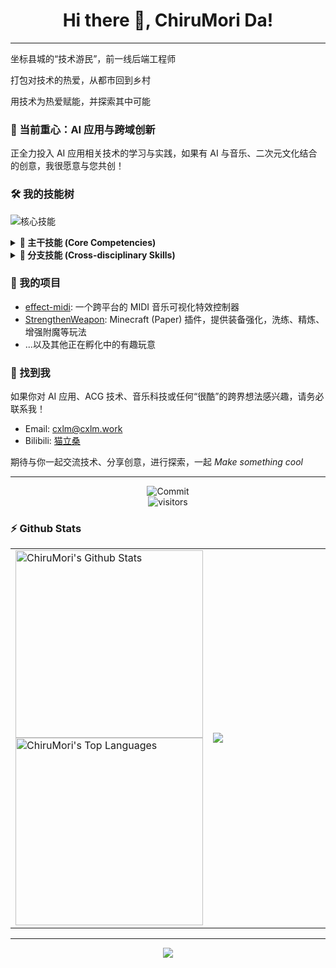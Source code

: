 
<p>
  <h1 align="center"><b>Hi there 👋, ChiruMori Da!</b></h1>
</p>

<!--
**ChiruMori/ChiruMori** is a ✨ _special_ ✨ repository because its `README.md` (this file) appears on your GitHub profile.

Here are some ideas to get you started:

- 🔭 I’m currently working on ...
- 🌱 I’m currently learning ...
- 👯 I’m looking to collaborate on ...
- 🤔 I’m looking for help with ...
- 💬 Ask me about ...
- 📫 How to reach me: ...
- 😄 Pronouns: ...
- ⚡ Fun fact: ...

-->

<hr />

坐标县城的“技术游民”，前一线后端工程师

打包对技术的热爱，从都市回到乡村

用技术为热爱赋能，并探索其中可能

### 🎯 当前重心：AI 应用与跨域创新

正全力投入 AI 应用相关技术的学习与实践，如果有 AI 与音乐、二次元文化结合的创意，我很愿意与您共创！

### 🛠️ 我的技能树

![核心技能](https://skillicons.dev/icons?i=java,js,ts,py,html,cpp,arduino,go&perline=10)

<details>

<summary><b>🌱 主干技能 (Core Competencies)</b></summary>

* 后端开发：基于Java的技术栈
* 大前端：TS/Vue/React/Electron/...
* Python 的综合应用

</details>

<details>

<summary><b>🌿 分支技能 (Cross-disciplinary Skills)</b></summary>

* 嵌入式开发 (C++/Arduino)
* 多媒体制作，目前在 [B站](https://space.bilibili.com/87878248) 开荒
* ~~精通[midic](https://github.com/ChiruMori/midic)：自创的玩具语言，能解释执行 MIDI 文件🤣~~

</details>

### 🚀 我的项目

* [effect-midi](https://github.com/ChiruMori/EffectMidi): 一个跨平台的 MIDI 音乐可视化特效控制器
* [StrengthenWeapon](https://github.com/nekoMC/StrengthenWeapon): Minecraft (Paper) 插件，提供装备强化，洗练、精炼、增强附魔等玩法
* ...以及其他正在孵化中的有趣玩意

### 🤝 找到我

如果你对 AI 应用、ACG 技术、音乐科技或任何“很酷”的跨界想法感兴趣，请务必联系我！

* Email: cxlm@cxlm.work
* Bilibili: [猫立桑](https://space.bilibili.com/87878248)

期待与你一起交流技术、分享创意，进行探索，一起 _Make something cool_

<hr />

<p align="center">
    <img alt="Commit" src="https://github-readme-streak-stats.herokuapp.com/?user=ChiruMori&theme=react" />
    <br />
    <img align="center" alt="visitors" src="https://count.getloli.com/@ChiruMori?name=ChiruMori&theme=booru-yuyuyui&padding=7&offset=0&align=top&scale=1&pixelated=1&darkmode=auto" />
</p>

### :zap: Github Stats

<table>
  <tr>
  <td align="left" width="55%">
    <img alt="ChiruMori's Github Stats" src="https://github-readme-stats-sigma-five.vercel.app/api?username=ChiruMori&hide_title=false&hide_border=true&show_icons=true&include_all_commits=true&count_private=true&line_height=21&text_color=0AF&icon_color=0AF&bg_color=0D1117&theme=react" height="300"/>
    <img alt="ChiruMori's Top Languages" src="https://github-readme-stats-sigma-five.vercel.app/api/top-langs/?username=ChiruMori&langs_count=10&layout=compact&theme=react&hide_border=true&bg_color=0D1117&title_color=00aaff&icon_color=00aaff" height="300"/>
  </td>
  <td align="left">
    <img src="https://github-profile-trophy.vercel.app/?username=ChiruMori&column=3&theme=onedark" />
  </td>
  </tr>
</table>

<hr />

<div align = "center">
    <img src="https://leetcard.jacoblin.cool/cxlm?theme=dark&font=Zilla%20Slab&ext=activity&site=cn" />
</div>
